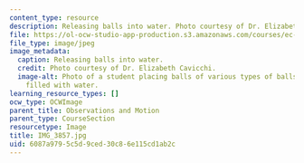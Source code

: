 ```yaml
---
content_type: resource
description: Releasing balls into water. Photo courtesy of Dr. Elizabeth Cavicchi.
file: https://ol-ocw-studio-app-production.s3.amazonaws.com/courses/ec-050-recreate-experiments-from-history-inform-the-future-from-the-past-galileo-january-iap-2010/6087a9795c5d9ced30c86e115cd1ab2c_IMG_3857.jpg
file_type: image/jpeg
image_metadata:
  caption: Releasing balls into water.
  credit: Photo courtesy of Dr. Elizabeth Cavicchi.
  image-alt: Photo of a student placing balls of various types of balls into a container
    filled with water.
learning_resource_types: []
ocw_type: OCWImage
parent_title: Observations and Motion
parent_type: CourseSection
resourcetype: Image
title: IMG_3857.jpg
uid: 6087a979-5c5d-9ced-30c8-6e115cd1ab2c
---
```

